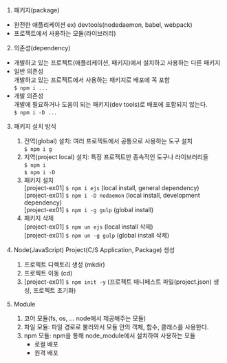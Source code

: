 1. 패키지(package)
- 완전한 애플리케이션 ex) devtools(nodedaemon, babel, webpack)
- 프로젝트에서 사용하는 모듈(라이브러리)

2. 의존성(dependency)
- 개발하고 있는 프로젝트(애플리케이션, 패키지)에서 설치하고 사용하는 다른 패키지
- 일반 의존성<br>
    개발하고 있는 프로젝트에서 사용하는 패키지로 배포에 꼭 포함<br>
    `$ npm i ...`
- 개발 의존성<br>
    개발에 필요하거나 도움이 되는 패키지(dev tools)로 배포에 포함되지 않는다.<br>
    `$ npm i -D ...`
    
3. 패키지 설치 방식
    1) 전역(global) 설치: 여러 프로젝트에서 공통으로 사용하는 도구 설치<br>
        `$ npm i g`
    2) 지역(project local) 설치: 특정 프로젝트만 종속적인 도구나 라이브러리들<br>
        `$ npm i`<br>
        `$ npm i -D`<br>
    3) 패키지 설치<br>
        [project-ex01] `$ npm i ejs`            (local install, general dependency)<br>
        [project-ex01] `$ npm i -D nodaemon`    (local install, development dependency)<br>
        [project-ex01] `$ npm i -g gulp`    (global install)<br>
    4) 패키지 삭제   
        [project-ex01] `$ npm un ejs`    (local install 삭제)<br>
        [project-ex01] `$ npm un -g gulp`    (global install 삭제)<br>

4. Node(JavaScript) Project(C/S Application, Package) 생성
    1) 프로젝트 디렉토리 생성 (mkdir)
    2) 프로젝트 이동 (cd)
    3) [project-ex01] `$ npm init -y` (프로젝트 매니페스트 파일(project.json) 생성, 프로젝트 초기화)

5. Module
    1) 코어 모듈(fs, os, ... node에서 제공해주는 모듈)
    2) 파일 모듈: 파일 경로로 불러와서 모듈 안의 객체, 함수, 클래스를 사용한다.
    3) npm 모듈: npm을 통해 node_module에서 설치하여 사용하는 모듈
        - 로컬 배포
        - 원격 배포
